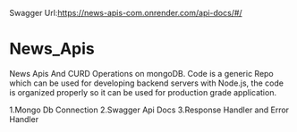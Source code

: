 
Swagger Url:https://news-apis-com.onrender.com/api-docs/#/
# News_Apis
News Apis And CURD Operations on mongoDB. Code is a generic Repo which can be used for developing backend servers with Node.js, the code is organized properly so it can be used for production grade application. 

1.Mongo Db Connection
2.Swagger Api Docs 
3.Response Handler and Error Handler 
